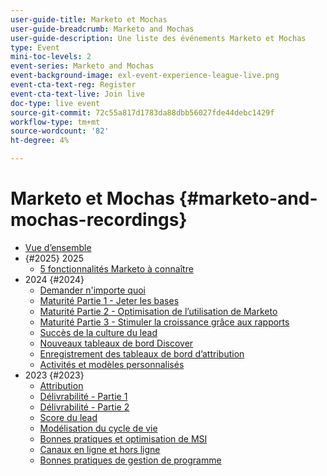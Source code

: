 ```yaml
---
user-guide-title: Marketo et Mochas
user-guide-breadcrumb: Marketo and Mochas
user-guide-description: Une liste des événements Marketo et Mochas
type: Event
mini-toc-levels: 2
event-series: Marketo and Mochas
event-background-image: exl-event-experience-league-live.png
event-cta-text-reg: Register
event-cta-text-live: Join live
doc-type: live event
source-git-commit: 72c55a817d1783da88dbb56027fde44debc1429f
workflow-type: tm+mt
source-wordcount: '82'
ht-degree: 4%

---
```



# Marketo et Mochas {#marketo-and-mochas-recordings}

+ [Vue d’ensemble](overview.md)
+ {#2025} 2025
   + [5 fonctionnalités Marketo à connaître](2025/5-features-to-know.md)
+ 2024 {#2024}
   + [Demander n&#39;importe quoi](2024/ask-me-anything.md)
   + [Maturité Partie 1 - Jeter les bases](2024/maturity-part1-foundation.md)
   + [Maturité Partie 2 - Optimisation de l’utilisation de Marketo](2024/optimize-marketo-usage.md)
   + [Maturité Partie 3 - Stimuler la croissance grâce aux rapports](2024/drive-growth-with-reporting.md)
   + [Succès de la culture du lead](2024/lead-nurture-success.md)
   + [Nouveaux tableaux de bord Discover](2024/new-discover-dashboard.md)
   + [Enregistrement des tableaux de bord d’attribution](2024/attribution-dashboard-recording.md)
   + [Activités et modèles personnalisés](2024/marketo-measure-and-mochas-activities-and-custom-models.md)
+ 2023 {#2023}
   + [Attribution](2023/attribution.md)
   + [Délivrabilité - Partie 1](2023/deliverability-part-one.md)
   + [Délivrabilité - Partie 2](2023/deliverability-part-two.md)
   + [Score du lead](2023/lead-scoring.md)
   + [Modélisation du cycle de vie](2023/lifecycle-modeling.md)
   + [Bonnes pratiques et optimisation de MSI](2023/msi-best-practices.md)
   + [Canaux en ligne et hors ligne](2023/online-offline.md)
   + [Bonnes pratiques de gestion de programme](2023/program-management.md)